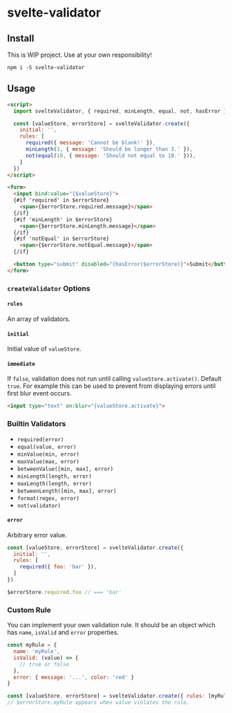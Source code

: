 # svelte-validator

## Install

This is WIP project. Use at your own responsibility!

```
npm i -S svelte-validator
```

## Usage

```html
<script>
  import svelteValidator, { required, minLength, equal, not, hasError } from 'svelte-validator'

  const [valueStore, errorStore] = svelteValidator.create({
    initial: '',
    rules: [
      required({ message: 'Cannot be blank!' }),
      minLength(3, { message: 'Should be longer than 3.' }),
      not(equal(10, { message: 'Should not equal to 10.' })),
    ]
  })
</script>

<form>
  <input bind:value="{$valueStore}">
  {#if 'required' in $errorStore}
    <span>{$errorStore.required.message}</span>
  {/if}
  {#if 'minLength' in $errorStore}
    <span>{$errorStore.minLength.message}</span>
  {/if}
  {#if 'notEqual' in $errorStore}
    <span>{$errorStore.notEqual.message}</span>
  {/if}

  <button type="submit" disabled="{hasError($errorStore)}">Submit</button>
</form>
```

### `createValidator` Options

#### `rules`

An array of validators.

#### `initial`

Initial value of `valueStore`.

#### `immediate`

If `false`, validation does not run until calling `valueStore.activate()`. Default `true`.
For example this can be used to prevent from displaying errors until first blur event occurs.

```html
<input type="text" on:blur="{valueStore.activate}">
```

### Builtin Validators

- `required(error)`
- `equal(value, error)`
- `minValue(min, error)`
- `maxValue(max, error)`
- `betweenValue([min, max], error)`
- `minLength(length, error)`
- `maxLength(length, error)`
- `betweenLength([min, max], error)`
- `format(regex, error)`
- `not(validator)`

#### `error`

Arbitrary error value.

```javascript
const [valueStore, errorStore] = svelteValidator.create({
  initial: '',
  rules: [
    required({ foo: 'bar' }),
  ]
})

$errorStore.required.foo // === 'bar'
```

### Custom Rule

You can implement your own validation rule. It should be an object which has `name`, `isValid` and `error` properties.

```javascript
const myRule = {
  name: 'myRule',
  isValid: (value) => {
    // true or false
  },
  error: { message: '...', color: 'red' }
}

const [valueStore, errorStore] = svelteValidator.create({ rules: [myRule] })
// $errorStore.myRule appears when value violates the rule.
```
